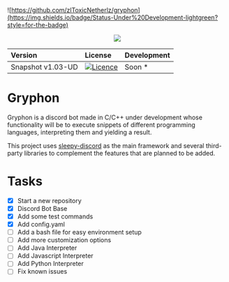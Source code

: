![https://github.com/zlToxicNetherlz/gryphon](https://img.shields.io/badge/Status-Under%20Development-lightgreen?style=for-the-badge)

<p align="center">
  <img src="https://cdn.itoxic.me/gryphon.png">
</p>

| Version | License | Development |
|:--------|:------|:------------|
| Snapshot v1.03-UD | [![Licence](https://img.shields.io/badge/licence-GPL--3-blue.svg)](https://www.gnu.org/licenses/gpl-3.0.en.html) | Soon * |

# Gryphon
Gryphon is a discord bot made in C/C++ under development whose functionality will be to execute snippets of different programming languages, interpreting them and yielding a result.

This project uses [sleepy-discord](https://yourwaifu.dev/sleepy-discord/) as the main framework and several third-party libraries to complement the features that are planned to be added.

# Tasks

- [x] Start a new repository
- [x] Discord Bot Base
- [x] Add some test commands
- [x] Add config.yaml
- [ ] Add a bash file for easy environment setup
- [ ] Add more customization options
- [ ] Add Java Interpreter
- [ ] Add Javascript Interpreter
- [ ] Add Python Interpreter
- [ ] Fix known issues